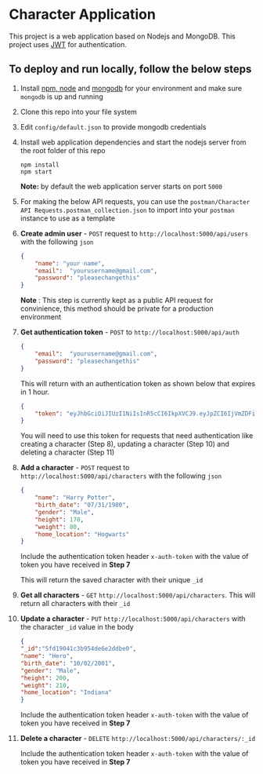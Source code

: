# Character Application

This project is a web application based on Nodejs and MongoDB. This project uses [JWT](https://jwt.io/) for authentication.

## To deploy and run locally, follow the below steps

1. Install [npm, node](https://www.npmjs.com/get-npm) and [mongodb](https://docs.mongodb.com/manual/installation/) for your environment and make sure `mongodb` is up and running
2. Clone this repo into your file system
3. Edit `config/default.json` to provide mongodb credentials
4. Install web application dependencies and start the nodejs server from the root folder of this repo

    ```
    npm install
    npm start
    ```
    **Note:** by default the web application server starts on port `5000`
5. For making the below API requests, you can use the `postman/Character API Requests.postman_collection.json` to import into your `postman` instance to use as a template
6. **Create admin user** - `POST` request to `http://localhost:5000/api/users` with the following `json`
    ```json
    {
        "name": "your name",
	    "email":  "yourusername@gmail.com",
	    "password": "pleasechangethis"
    }
    ```
    **Note** : This step is currently kept as a public API request for convinience, this method should be private for a production environment
7. **Get authentication token** - `POST` to `http://localhost:5000/api/auth` 
    ```json
    {
	    "email":  "yourusername@gmail.com",
	    "password": "pleasechangethis"
    }
    ```
    This will return with an authentication token as shown below that expires in 1 hour.
    ```json
    {
        "token": "eyJhbGciOiJIUzI1NiIsInR5cCI6IkpXVCJ9.eyJpZCI6IjVmZDFiY2Y2ZDhjNDAxZTZmZWY0NDI0MSIsImlhdCI6MTYwNzU4MjE0MywiZXhwIjoxNjA3NTg1NzQzfQ.YqSMmlkb1xX-pT9GSHKvxaxegSwnejQMVsorZCFkNqg"
    }
    ```
    You will need to use this token for requests that need authentication like creating a character (Step 8), updating a character (Step 10) and deleting a character (Step 11)

8. **Add a character** - `POST` request to `http://localhost:5000/api/characters` with the following `json` 
    ```json
    {
        "name": "Harry Potter",
        "birth_date": "07/31/1980",
        "gender": "Male",
        "height": 170,
        "weight": 80,
        "home_location": "Hogwarts"    
    }
    ```
    Include the authentication token header `x-auth-token` with the value of token you have received in **Step 7** 
    
    This will  return the saved character with their unique `_id`
9. **Get all characters** - `GET` `http://localhost:5000/api/characters`. This will return all characters with their `_id`
10. **Update a character** - `PUT` `http://localhost:5000/api/characters` with the character `_id` value in the body
    ```json
    {
    "_id":"5fd19041c3b954de6e2ddbe0",
    "name": "Hero",
    "birth_date": "10/02/2001",
    "gender": "Male",
    "height": 200,
    "weight": 210,
    "home_location": "Indiana"    
    }
    ```
    Include the authentication token header `x-auth-token` with the value of token you have received in **Step 7** 

11. **Delete a character** - `DELETE` `http://localhost:5000/api/characters/:_id` 
 
    Include the authentication token header `x-auth-token` with the value of token you have received in **Step 7** 